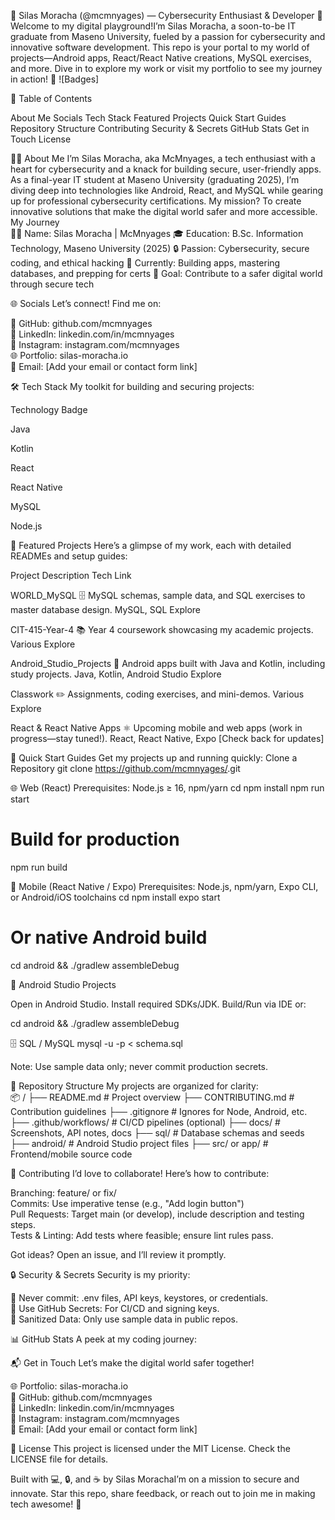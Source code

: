 👋 Silas Moracha (@mcmnyages) — Cybersecurity Enthusiast & Developer
🌟 Welcome to my digital playground!I’m Silas Moracha, a soon-to-be IT graduate from Maseno University, fueled by a passion for cybersecurity and innovative software development. This repo is your portal to my world of projects—Android apps, React/React Native creations, MySQL exercises, and more. Dive in to explore my work or visit my portfolio to see my journey in action! 🚀
![Badges]

📑 Table of Contents

About Me
Socials
Tech Stack
Featured Projects
Quick Start Guides
Repository Structure
Contributing
Security & Secrets
GitHub Stats
Get in Touch
License


🙋‍♂️ About Me
I’m Silas Moracha, aka McMnyages, a tech enthusiast with a heart for cybersecurity and a knack for building secure, user-friendly apps. As a final-year IT student at Maseno University (graduating 2025), I’m diving deep into technologies like Android, React, and MySQL while gearing up for professional cybersecurity certifications. My mission? To create innovative solutions that make the digital world safer and more accessible.
My Journey  
👨‍💻 Name: Silas Moracha | McMnyages
🎓 Education: B.Sc. Information Technology, Maseno University (2025)
🔒 Passion: Cybersecurity, secure coding, and ethical hacking
🌱 Currently: Building apps, mastering databases, and prepping for certs
🚀 Goal: Contribute to a safer digital world through secure tech


🌐 Socials
Let’s connect! Find me on:  

🐙 GitHub: github.com/mcmnyages  
🔗 LinkedIn: linkedin.com/in/mcmnyages  
📸 Instagram: instagram.com/mcmnyages  
🌐 Portfolio: silas-moracha.io  
📧 Email: [Add your email or contact form link]


🛠️ Tech Stack
My toolkit for building and securing projects:  



Technology
Badge



Java



Kotlin



React



React Native



MySQL



Node.js




🌟 Featured Projects
Here’s a glimpse of my work, each with detailed READMEs and setup guides:



Project
Description
Tech
Link



WORLD_MySQL 🗄️
MySQL schemas, sample data, and SQL exercises to master database design.
MySQL, SQL
Explore


CIT-415-Year-4 📚
Year 4 coursework showcasing my academic projects.
Various
Explore


Android_Studio_Projects 📱
Android apps built with Java and Kotlin, including study projects.
Java, Kotlin, Android Studio
Explore


Classwork ✏️
Assignments, coding exercises, and mini-demos.
Various
Explore


React & React Native Apps ⚛️
Upcoming mobile and web apps (work in progress—stay tuned!).
React, React Native, Expo
[Check back for updates]



🚀 Quick Start Guides
Get my projects up and running quickly:
Clone a Repository
git clone https://github.com/mcmnyages/<repo>.git

🌐 Web (React)
Prerequisites: Node.js ≥ 16, npm/yarn
cd <repo>
npm install
npm run start
# Build for production
npm run build

📱 Mobile (React Native / Expo)
Prerequisites: Node.js, npm/yarn, Expo CLI, or Android/iOS toolchains
cd <repo>
npm install
expo start
# Or native Android build
cd android && ./gradlew assembleDebug

🤖 Android Studio Projects

Open in Android Studio.
Install required SDKs/JDK.
Build/Run via IDE or:

cd android && ./gradlew assembleDebug

🗄️ SQL / MySQL
mysql -u <user> -p <database> < schema.sql

Note: Use sample data only; never commit production secrets.

📂 Repository Structure
My projects are organized for clarity:  
📦 <repo>/
├── README.md         # Project overview
├── CONTRIBUTING.md   # Contribution guidelines
├── .gitignore        # Ignores for Node, Android, etc.
├── .github/workflows/ # CI/CD pipelines (optional)
├── docs/            # Screenshots, API notes, docs
├── sql/             # Database schemas and seeds
├── android/         # Android Studio project files
├── src/ or app/     # Frontend/mobile source code


🤝 Contributing
I’d love to collaborate! Here’s how to contribute:  

Branching: feature/<short-name> or fix/<short-name>  
Commits: Use imperative tense (e.g., "Add login button")  
Pull Requests: Target main (or develop), include description and testing steps.  
Tests & Linting: Add tests where feasible; ensure lint rules pass.

Got ideas? Open an issue, and I’ll review it promptly.

🔒 Security & Secrets
Security is my priority:  

🚫 Never commit: .env files, API keys, keystores, or credentials.  
🔐 Use GitHub Secrets: For CI/CD and signing keys.  
🧹 Sanitized Data: Only use sample data in public repos.


📊 GitHub Stats
A peek at my coding journey:

📬 Get in Touch
Let’s make the digital world safer together!  

🌐 Portfolio: silas-moracha.io  
🐙 GitHub: github.com/mcmnyages  
🔗 LinkedIn: linkedin.com/in/mcmnyages  
📸 Instagram: instagram.com/mcmnyages  
📧 Email: [Add your email or contact form link]


📜 License
This project is licensed under the MIT License. Check the LICENSE file for details.

Built with 💻, 🔒, and ☕ by Silas MorachaI’m on a mission to secure and innovate. Star this repo, share feedback, or reach out to join me in making tech awesome! 🚀
